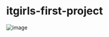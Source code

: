 # itgirls-first-project

![image](https://github.com/Bloody-Mary/itgirl-first-project/assets/37978402/06cdc698-1b00-43f0-8240-ce0ddb931d5d)

